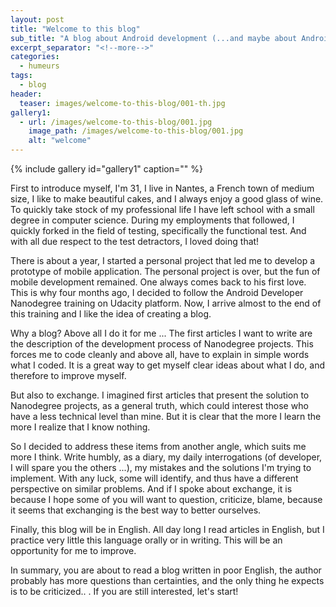 ```yaml
---
layout: post
title: "Welcome to this blog"
sub_title: "A blog about Android development (...and maybe about Android cooking)"
excerpt_separator: "<!--more-->"
categories:
  - humeurs
tags:
  - blog
header:
  teaser: images/welcome-to-this-blog/001-th.jpg
gallery1:
  - url: /images/welcome-to-this-blog/001.jpg
    image_path: /images/welcome-to-this-blog/001.jpg
    alt: "welcome"
---
```


{% include gallery id="gallery1" caption="" %}

First to introduce myself, I'm 31, I live in Nantes, a French town of medium size, I like to make beautiful cakes, and I always enjoy a good glass of wine. To quickly take stock of my professional life I have left school with a small degree in computer science. During my employments that followed, I quickly forked in the field of testing, specifically the functional test. And with all due respect to the test detractors, I loved doing that!

<!--more-->

There is about a year, I started a personal project that led me to develop a prototype of mobile application. The personal project is over, but the fun of mobile development remained. One always comes back to his first love. This is why four months ago, I decided to follow the Android Developer Nanodegree training on Udacity platform. Now, I arrive almost to the end of this training and I like the idea of creating a blog.

Why a blog? Above all I do it for me ... The first articles I want to write are the description of the development process of Nanodegree projects. This forces me to code cleanly and above all, have to explain in simple words what I coded. It is a great way to get myself clear ideas about what I do, and therefore to improve myself.

But also to exchange. I imagined first articles that present the solution to Nanodegree projects, as a general truth, which could interest those who have a less technical level than mine. But it is clear that the more I learn the more I realize that I know nothing.

So I decided to address these items from another angle, which suits me more I think. Write humbly, as a diary, my daily interrogations (of developer, I will spare you the others ...), my mistakes and the solutions I'm trying to implement. With any luck, some will identify, and thus have a different perspective on similar problems. And if I spoke about exchange, it is because I hope some of you will want to question, criticize, blame, because it seems that exchanging is the best way to better ourselves.

Finally, this blog will be in English. All day long I read articles in English, but I practice very little this language orally or in writing. This will be an opportunity for me to improve.

In summary, you are about to read a blog written in poor English, the author probably has more questions than certainties, and the only thing he expects is to be criticized.. . If you are still interested, let's start!
